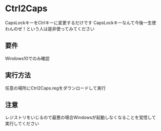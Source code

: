 # Ctrl2Caps
CapsLockキーをCtrlキーに変更するだけです
CapsLockキーなんて今後一生使わんのぜ！という人は是非使ってみてください

## 要件
Windows10でのみ確認

## 実行方法
任意の場所にCtrl2Caps.regをダウンロードして実行

## 注意
レジストリをいじるので最悪の場合Windowsが起動しなくなることを覚悟して実行してください
